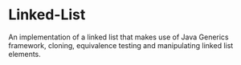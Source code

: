 # Linked-List
 An implementation of a linked list that makes use of Java Generics framework, cloning, 
 equivalence testing and manipulating linked list elements.

